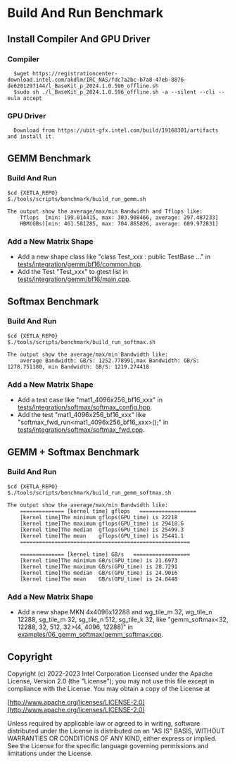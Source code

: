 # Build And Run Benchmark

## Install Compiler And GPU Driver
  ### Compiler
      $wget https://registrationcenter-download.intel.com/akdlm/IRC_NAS/fdc7a2bc-b7a8-47eb-8876-de6201297144/l_BaseKit_p_2024.1.0.596_offline.sh
      $sudo sh ./l_BaseKit_p_2024.1.0.596_offline.sh -a --silent --cli --eula accept

  ### GPU Driver
      Download from https://ubit-gfx.intel.com/build/19168301/artifacts and install it.

## GEMM Benchmark
### Build And Run
    $cd {XETLA_REPO}
    $./tools/scripts/benchmark/build_run_gemm.sh

    The output show the average/max/min Bandwidth and Tflops like:
        Tflops  [min: 199.014415, max: 303.908466, average: 297.487233]
        HBM(GBs)[min: 461.581285, max: 704.865826, average: 689.972831]

### Add a New Matrix Shape
- Add a new shape class like "class Test_xxx : public TestBase ..." in [tests/integration/gemm/bf16/common.hpp](./tests/integration/gemm/bf16/common.hpp).
- Add the Test "Test_xxx" to gtest list in [tests/integration/gemm/bf16/main.cpp](./tests/integration/gemm/bf16/main.cpp).



## Softmax Benchmark
### Build And Run
    $cd {XETLA_REPO}
    $./tools/scripts/benchmark/build_run_softmax.sh

    The output show the average/max/min Bandwidth like:
        average Bandwidth: GB/S: 1252.778991,max Bandwidth: GB/S: 1278.751180, min Bandwidth: GB/S: 1219.274418

### Add a New Matrix Shape
- Add a test case like "mat1_4096x256_bf16_xxx" in [tests/integration/softmax/softmax_config.hpp](./tests/integration/softmax/softmax_config.hpp).
- Add the test "mat1_4096x256_bf16_xxx" like "softmax_fwd_run<mat1_4096x256_bf16_xxx>();" in [tests/integration/softmax/softmax_fwd.cpp](./tests/integration/softmax/softmax_fwd.cpp).



## GEMM + Softmax Benchmark
### Build And Run
    $cd {XETLA_REPO}
    $./tools/scripts/benchmark/build_run_gemm_softmax.sh

    The output show the average/max/min Bandwidth like:
        ============== [kernel time] gflops   ==================
        [kernel time]The minimum gflops(GPU_time) is 22218
        [kernel time]The maximum gflops(GPU_time) is 29418.6
        [kernel time]The median  gflops(GPU_time) is 25499.3
        [kernel time]The mean    gflops(GPU_time) is 25441.1
        ======================================================

        ============== [kernel time] GB/s   ==================
        [kernel time]The minimum GB/s(GPU_time) is 21.6973
        [kernel time]The maximum GB/s(GPU_time) is 28.7291
        [kernel time]The median  GB/s(GPU_time) is 24.9016
        [kernel time]The mean    GB/s(GPU_time) is 24.8448

### Add a New Matrix Shape
- Add a new shape MKN 4x4096x12288 and wg_tile_m 32, wg_tile_n 12288, sg_tile_m 32, sg_tile_n 512, sg_tile_k 32, like "gemm_softmax<32, 12288, 32, 512, 32>(4, 4096, 12288)" in [examples/06_gemm_softmax/gemm_softmax.cpp](./examples/06_gemm_softmax/gemm_softmax.cpp).


## Copyright

Copyright (c) 2022-2023 Intel Corporation
Licensed under the Apache License, Version 2.0 (the "License");
you may not use this file except in compliance with the License.
You may obtain a copy of the License at

  [http://www.apache.org/licenses/LICENSE-2.0](http://www.apache.org/licenses/LICENSE-2.0)

Unless required by applicable law or agreed to in writing, software
distributed under the License is distributed on an "AS IS" BASIS,
WITHOUT WARRANTIES OR CONDITIONS OF ANY KIND, either express or implied.
See the License for the specific language governing permissions and
limitations under the License.

